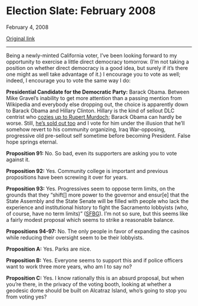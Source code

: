 Election Slate: February 2008
=============================

February 4, 2008

[Original link](http://www.aaronsw.com/weblog/election0208)

* * * * *

Being a newly-minted California voter, I’ve been looking forward to my
opportunity to exercise a little direct democracy tomorrow. (I’m not
taking a position on whether direct democracy is a good idea, but surely
if it’s there one might as well take advantage of it.) I encourage you
to vote as well; indeed, I encourage you to vote the same way I do:

**Presidential Candidate for the Democratic Party:** Barack Obama.
Between Mike Gravel’s inability to get more attention than a passing
mention from Wikipedia and everybody else dropping out, the choice is
apparently down to Barack Obama and Hillary Clinton. Hillary is the kind
of sellout DLC centrist who [cozies up to Rupert
Murdoch](http://www.cbsnews.com/stories/2006/05/09/politics/main1600694.shtml);
Barack Obama can hardly be worse. Still, [he’s sold out
too](http://www.harpers.org/archive/2006/10/sb-a-little-bit-more-on-obama-1161881683)
and I vote for him under the illusion that he’ll somehow revert to his
community organizing, Iraq War-opposing, progressive old pre-sellout
self sometime before becoming President. False hope springs eternal.

**Proposition 91:** No. So bad, even its supporters are asking you to
vote against it.

**Proposition 92:** Yes. Community college is important and previous
propositions have been screwing it over for years.

**Proposition 93:** Yes. Progressives seem to oppose term limits, on the
grounds that they “shift[] more power to the governor and ensur[e] that
the State Assembly and the State Senate will be filled with people who
lack the experience and institutional history to fight the Sacramento
lobbyists (who, of course, have no term limits)”
([SFBG](http://www.sfbg.com/entry.php?entry_id=5430&volume_id=317&issue_id=335&volume_num=42&issue_num=16&l=1)).
I’m not so sure, but this seems like a fairly modest proposal which
seems to strike a reasonable balance.

**Propositions 94-97:** No. The only people in favor of expanding the
casinos while reducing their oversight seem to be their lobbyists.

**Proposition A:** Yes. Parks are nice.

**Proposition B:** Yes. Everyone seems to support this and if police
officers want to work three more years, who am I to say no?

**Proposition C:** Yes. I know rationally this is an absurd proposal,
but when you’re there, in the privacy of the voting booth, looking at
whether a geodesic dome should be built on Alcatraz Island, who’s going
to stop you from voting yes?
